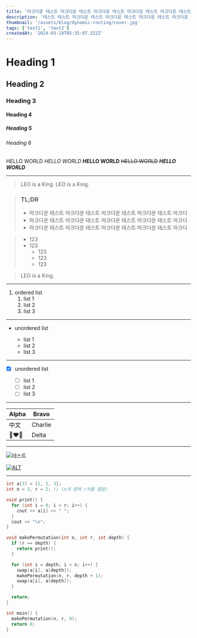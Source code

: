```yaml
---
title: '마크다운 테스트 마크다운 테스트 마크다운 테스트 마크다운 테스트 마크다운 테스트'
description: '테스트 테스트 마크다운 테스트 마크다운 테스트 마크다운 테스트 마크다운 테스트 마크다운 테스트 마크다운 테스트 마크다운 테스트 마크다운 테스트 마크다운 테스트'
thumbnail: '/assets/blog/dynamic-routing/cover.jpg'
tags: ['test1', 'test2']
createdAt: '2024-03-19T05:35:07.322Z'
---
```


# Heading 1

## Heading 2

### Heading 3

#### Heading 4

##### Heading 5

###### Heading 6

HELLO WORLD
_HELLO WORLD_
**HELLO WORLD**
~~HELLO WORLD~~
**_HELLO WORLD_**

---

> LEO is a King.
> LEO is a King.

> ### TL;DR
>
> - 마크다운 테스트 마크다운 테스트 마크다운 테스트 마크다운 테스트 마크다
> - 마크다운 테스트 마크다운 테스트 마크다운 테스트 마크다운 테스트 마크다
> - 마크다운 테스트 마크다운 테스트 마크다운 테스트 마크다운 테스트 마크다

> - 123
> - 123
>   - 123
>   - 123
>   - 123

> LEO is a King.

---

1. ordered list
   1. list 1
   2. list 2
   3. list 3

---

- unordered list

  - list 1
  - list 2
  - list 3

---

- [x] unordered list

  - [ ] list 1
  - [ ] list 2
  - [ ] list 3

---

| Alpha | Bravo   |
| ----- | ------- |
| 中文  | Charlie |
| 👩‍❤️‍👩    | Delta   |

---

![테스트](/assets/posts/test2.png)

[![ALT](/assets/posts/test.JPG)](https://github.com/leo-xee)

---

```cpp title="재귀를 활용한 순열" {1-3,4}
int a[3] = {1, 2, 3};
int n = 3, r = 2; // (n개 중에 r개를 뽑음)

void print() {
  for (int i = 0; i < r; i++) {
    cout << a[i] << " ";
  }
  cout << "\n";
}

void makePermutation(int n, int r, int depth) {
  if (r == depth) {
    return print();
  }

  for (int i = depth; i < n; i++) {
    swap(a[i], a[depth]);
    makePermutation(n, r, depth + 1);
    swap(a[i], a[depth]);
  }

  return;
}

int main() {
  makePermutation(n, r, 0);
  return 0;
}
```
